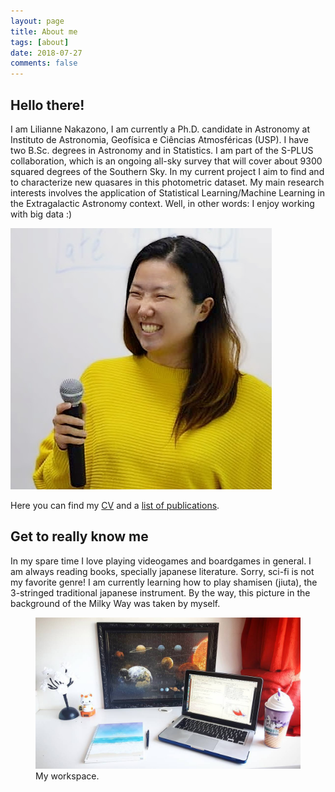 ```yaml
---
layout: page
title: About me
tags: [about]
date: 2018-07-27
comments: false
---
```


## Hello there! 

<div class="about">
    <p class="intro">
        I am Lilianne Nakazono, I am currently a Ph.D. candidate in Astronomy at Instituto de Astronomia, Geofísica e Ciências Atmosféricas (USP). I have two B.Sc. degrees in Astronomy and in Statistics. I am part of the S-PLUS collaboration, which is an ongoing all-sky survey that will cover about 9300 squared degrees of the Southern Sky. In my current project I aim to find and to characterize new quasares in this photometric dataset. My main research interests involves the application of Statistical Learning/Machine Learning in the Extragalactic Astronomy context. Well, in other words: I enjoy working with big data :) 
    </p>      
    <img class="avatar" src="/assets/img/lilianne.jpg" alt="Lilianne">
</div>

Here you can find my <a href="https://marixko.github.io/cv/">CV</a> and a <a href="https://marixko.github.io/projects/">list of publications</a>.


## Get to really know me
In my spare time I love playing videogames and boardgames in general. 
I am always reading books, specially japanese literature. Sorry, sci-fi is not my favorite genre! I am currently learning how to play shamisen (jiuta), the 3-stringed traditional japanese instrument. By the way, this picture in the background of the Milky Way was taken by myself. 

<figure>
    <a href="/assets/img/note.jpg"><img src="/assets/img/note.jpg"></a>
    <figcaption>My workspace.</figcaption>
</figure>

